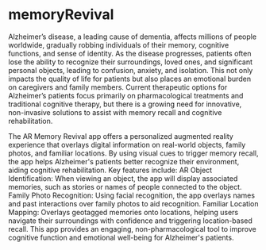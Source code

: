# memoryRevival
Alzheimer’s disease, a leading cause of dementia, affects millions of people worldwide, gradually robbing individuals of their memory, cognitive functions, and sense of identity. As the disease progresses, patients often lose the ability to recognize their surroundings, loved ones, and significant personal objects, leading to confusion, anxiety, and isolation. This not only impacts the quality of life for patients but also places an emotional burden on caregivers and family members. Current therapeutic options for Alzheimer’s patients focus primarily on pharmacological treatments and traditional cognitive therapy, but there is a growing need for innovative, non-invasive solutions to assist with memory recall and cognitive rehabilitation.

The AR Memory Revival app offers a personalized augmented reality experience that overlays digital information on real-world objects, family photos, and familiar locations. By using visual cues to trigger memory recall, the app helps Alzheimer's patients better recognize their environment, aiding cognitive rehabilitation. Key features include:
AR Object Identification: When viewing an object, the app will display associated memories, such as stories or names of people connected to the object.
Family Photo Recognition: Using facial recognition, the app overlays names and past interactions over family photos to aid recognition.
Familiar Location Mapping: Overlays geotagged memories onto locations, helping users navigate their surroundings with confidence and triggering location-based recall.
This app provides an engaging, non-pharmacological tool to improve cognitive function and emotional well-being for Alzheimer's patients.
